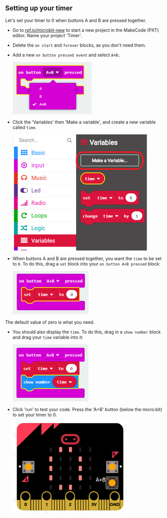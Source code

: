 ## Setting up your timer

Let's set your timer to 0 when buttons A and B are pressed together.

+ Go to <a href="http://rpf.io/microbit-new" target="_blank">rpf.io/microbit-new</a> to start a new project in the MakeCode (PXT) editor. Name your project 'Timer'.

+ Delete the `on start` and `forever` blocks, as you don't need them.

+ Add a new `on button pressed event` and select `A+B`:.
    
    ![ảnh chụp màn hình](images/clock-a-b.png)

+ Click the 'Variables' then 'Make a variable', and create a new variable called `time`.
    
    ![ảnh chụp màn hình](images/clock-var-time.png)

+ When buttons A and B are pressed together, you want the `time` to be set to `0`. To do this, drag a `set` block into your `on button A+B pressed` block:
    
    ![ảnh chụp màn hình](images/clock-reset-1.png)

The default value of zero is what you need.

+ You should also display the `time`. To do this, drag in a `show number` block and drag your `time` variable into it:
    
    ![ảnh chụp màn hình](images/clock-reset-show.png)

+ Click 'run' to test your code. Press the 'A+B' button (below the micro:bit) to set your timer to 0.
    
    ![ảnh chụp màn hình](images/clock-test-reset.png)